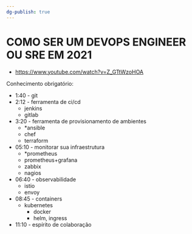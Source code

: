 ```yaml
---
dg-publish: true
---
```

# COMO SER UM DEVOPS ENGINEER OU SRE EM 2021

- <https://www.youtube.com/watch?v=Z_GTtWzoHOA>

Conhecimento obrigatório:

- 1:40 - git
- 2:12 - ferramenta de ci/cd
    - jenkins
    - gitlab
- 3:20 - ferramenta de provisionamento de ambientes
    - *ansible
    - chef
    - terraform
- 05:10 - monitorar sua infraestrutura
    - *prometheus
    - prometheus+grafana
    - zabbix
    - nagios
- 06:40 - observabilidade
    - istio
    - envoy
- 08:45 - containers
    - kubernetes
        - docker
        - helm, ingress
- 11:10 - espírito de colaboração



